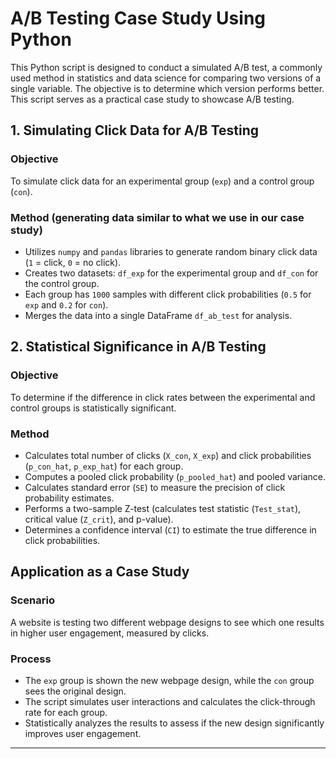 # A/B Testing Case Study Using Python

This Python script is designed to conduct a simulated A/B test, a commonly used method in statistics and data science for comparing two versions of a single variable. The objective is to determine which version performs better. This script serves as a practical case study to showcase A/B testing.



## 1. Simulating Click Data for A/B Testing

### Objective
To simulate click data for an experimental group (`exp`) and a control group (`con`).

### Method (generating data similar to what we use in our case study)
- Utilizes `numpy` and `pandas` libraries to generate random binary click data (`1` = click, `0` = no click).
- Creates two datasets: `df_exp` for the experimental group and `df_con` for the control group.
- Each group has `1000` samples with different click probabilities (`0.5` for `exp` and `0.2` for `con`).
- Merges the data into a single DataFrame `df_ab_test` for analysis.

## 2. Statistical Significance in A/B Testing

### Objective
To determine if the difference in click rates between the experimental and control groups is statistically significant.

### Method
- Calculates total number of clicks (`X_con`, `X_exp`) and click probabilities (`p_con_hat`, `p_exp_hat`) for each group.
- Computes a pooled click probability (`p_pooled_hat`) and pooled variance.
- Calculates standard error (`SE`) to measure the precision of click probability estimates.
- Performs a two-sample Z-test (calculates test statistic (`Test_stat`), critical value (`Z_crit`), and p-value).
- Determines a confidence interval (`CI`) to estimate the true difference in click probabilities.

## Application as a Case Study

### Scenario
A website is testing two different webpage designs to see which one results in higher user engagement, measured by clicks.

### Process
- The `exp` group is shown the new webpage design, while the `con` group sees the original design.
- The script simulates user interactions and calculates the click-through rate for each group.
- Statistically analyzes the results to assess if the new design significantly improves user engagement.

---
